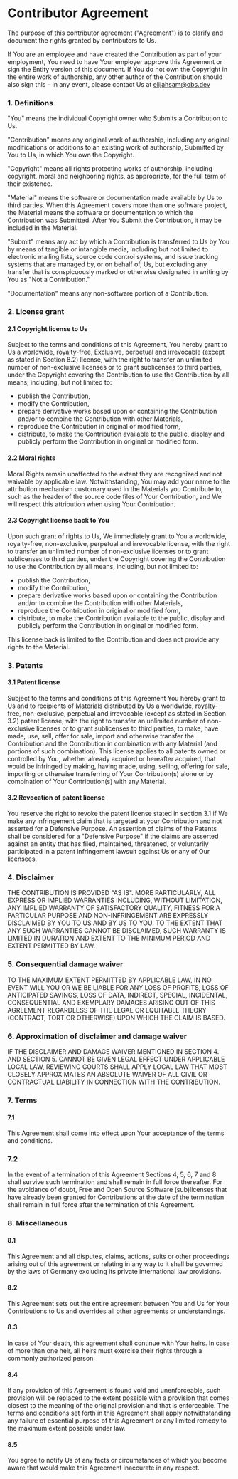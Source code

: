 # Contributor Agreement

The purpose of this contributor agreement ("Agreement") is to clarify 
and document the rights granted by contributors to Us.

If You are an employee and have created the Contribution as part of your employment, 
You need to have Your employer approve this Agreement or sign the Entity version of this document.
If You do not own the Copyright in the entire work of authorship, 
any other author of the Contribution should also sign this – in any event,
please contact Us at elijahsam@obs.dev

### 1. Definitions

"You" means the individual Copyright owner who Submits a Contribution to Us.

"Contribution" means any original work of authorship, including any original 
modifications or additions to an existing work of authorship, Submitted by You to Us,
in which You own the Copyright.

"Copyright" means all rights protecting works of authorship, including copyright, 
moral and neighboring rights, as appropriate, for the full term of their existence.

"Material" means the software or documentation made available by Us to third parties.
When this Agreement covers more than one software project, the Material means the software
or documentation to which the Contribution was Submitted. After You Submit the Contribution, 
it may be included in the Material.

"Submit" means any act by which a Contribution is transferred to Us by You by means of tangible
or intangible media, including but not limited to electronic mailing lists, source code control systems,
and issue tracking systems that are managed by, or on behalf of, Us, but excluding any transfer 
that is conspicuously marked or otherwise designated in writing by You as "Not a Contribution."

"Documentation" means any non-software portion of a Contribution.

### 2. License grant

#### 2.1 Copyright license to Us

Subject to the terms and conditions of this Agreement, You hereby grant to Us a worldwide, royalty-free, 
Exclusive, perpetual and irrevocable (except as stated in Section 8.2) license, with the right to transfer
an unlimited number of non-exclusive licenses or to grant sublicenses to third parties, under the Copyright
covering the Contribution to use the Contribution by all means, including, but not limited to:

- publish the Contribution,
- modify the Contribution,
- prepare derivative works based upon or containing the Contribution and/or to combine the
  Contribution with other Materials,
- reproduce the Contribution in original or modified form,
- distribute, to make the Contribution available to the public, display and publicly perform the 
  Contribution in original or modified form.

#### 2.2 Moral rights

Moral Rights remain unaffected to the extent they are recognized and not waivable by applicable law.
Notwithstanding, You may add your name to the attribution mechanism customary used in the Materials 
you Contribute to, such as the header of the source code files of Your Contribution, and We will
respect this attribution when using Your Contribution.

#### 2.3 Copyright license back to You

Upon such grant of rights to Us, We immediately grant to You a worldwide, royalty-free, non-exclusive,
perpetual and irrevocable license, with the right to transfer an unlimited number of non-exclusive licenses
or to grant sublicenses to third parties, under the Copyright covering the Contribution to use the 
Contribution by all means, including, but not limited to:

- publish the Contribution,
- modify the Contribution,
- prepare derivative works based upon or containing the Contribution and/or to combine the Contribution
  with other Materials,
- reproduce the Contribution in original or modified form,
- distribute, to make the Contribution available to the public, display and publicly perform the 
  Contribution in original or modified form.

This license back is limited to the Contribution and does not provide any rights to the Material.

### 3. Patents

#### 3.1 Patent license

Subject to the terms and conditions of this Agreement You hereby grant to Us and to recipients of 
Materials distributed by Us a worldwide, royalty-free, non-exclusive, perpetual and 
irrevocable (except as stated in Section 3.2) patent license, with the right to transfer an unlimited 
number of non-exclusive licenses or to grant sublicenses to third parties, to make, have made, use, sell,
offer for sale, import and otherwise transfer the Contribution and the Contribution in combination with 
any Material (and portions of such combination). This license applies to all patents owned or controlled 
by You, whether already acquired or hereafter acquired, that would be infringed by making, having made, 
using, selling, offering for sale, importing or otherwise transferring of Your Contribution(s) alone or by
combination of Your Contribution(s) with any Material.

#### 3.2 Revocation of patent license

You reserve the right to revoke the patent license stated in section 3.1 if We make any infringement claim
that is targeted at your Contribution and not asserted for a Defensive Purpose. An assertion of claims of
the Patents shall be considered for a "Defensive Purpose" if the claims are asserted against an entity that
has filed, maintained, threatened, or voluntarily participated in a patent infringement lawsuit against Us or 
any of Our licensees.

### 4. Disclaimer

THE CONTRIBUTION IS PROVIDED "AS IS". MORE PARTICULARLY, ALL EXPRESS OR IMPLIED WARRANTIES INCLUDING, 
WITHOUT LIMITATION, ANY IMPLIED WARRANTY OF SATISFACTORY QUALITY, FITNESS FOR A PARTICULAR PURPOSE AND
NON-INFRINGEMENT ARE EXPRESSLY DISCLAIMED BY YOU TO US AND BY US TO YOU. TO THE EXTENT THAT ANY SUCH WARRANTIES
CANNOT BE DISCLAIMED, SUCH WARRANTY IS LIMITED IN DURATION AND EXTENT TO THE MINIMUM PERIOD AND EXTENT 
PERMITTED BY LAW.

### 5. Consequential damage waiver

TO THE MAXIMUM EXTENT PERMITTED BY APPLICABLE LAW, IN NO EVENT WILL YOU OR WE BE LIABLE FOR ANY LOSS 
OF PROFITS, LOSS OF ANTICIPATED SAVINGS, LOSS OF DATA, INDIRECT, SPECIAL, INCIDENTAL, CONSEQUENTIAL 
AND EXEMPLARY DAMAGES ARISING OUT OF THIS AGREEMENT REGARDLESS OF THE LEGAL OR EQUITABLE 
THEORY (CONTRACT, TORT OR OTHERWISE) UPON WHICH THE CLAIM IS BASED.

### 6. Approximation of disclaimer and damage waiver

IF THE DISCLAIMER AND DAMAGE WAIVER MENTIONED IN SECTION 4. AND SECTION 5. CANNOT BE GIVEN LEGAL EFFECT
UNDER APPLICABLE LOCAL LAW, REVIEWING COURTS SHALL APPLY LOCAL LAW THAT MOST CLOSELY APPROXIMATES AN 
ABSOLUTE WAIVER OF ALL CIVIL OR CONTRACTUAL LIABILITY IN CONNECTION WITH THE CONTRIBUTION.

### 7. Terms

#### 7.1

This Agreement shall come into effect upon Your acceptance of the terms and conditions.

### 7.2

In the event of a termination of this Agreement Sections 4, 5, 6, 7 and 8 shall survive such
termination and shall remain in full force thereafter. For the avoidance of doubt, Free and 
Open Source Software (sub)licenses that have already been granted for Contributions at the date
of the termination shall remain in full force after the termination of this Agreement.

### 8. Miscellaneous

#### 8.1

This Agreement and all disputes, claims, actions, suits or other proceedings arising out of this 
agreement or relating in any way to it shall be governed by the laws of Germany excluding its private 
international law provisions.

#### 8.2

This Agreement sets out the entire agreement between You and Us for Your Contributions to Us and
overrides all other agreements or understandings.

#### 8.3

In case of Your death, this agreement shall continue with Your heirs. In case of more than one heir,
all heirs must exercise their rights through a commonly authorized person.

#### 8.4

If any provision of this Agreement is found void and unenforceable, such provision will be replaced 
to the extent possible with a provision that comes closest to the meaning of the original provision
and that is enforceable. The terms and conditions set forth in this Agreement shall apply notwithstanding 
any failure of essential purpose of this Agreement or any limited remedy to the maximum extent 
possible under law.

#### 8.5

You agree to notify Us of any facts or circumstances of which you become aware that would make
this Agreement inaccurate in any respect.